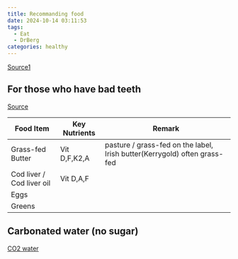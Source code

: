 ```yaml
---
title: Recommanding food
date: 2024-10-14 03:11:53
tags:
  - Eat
  - DrBerg
categories: healthy
---
```


[Source1](https://www.youtube.com/watch?v=Nd1RNTymyvM)

## For those who have bad teeth

[Source](https://www.youtube.com/watch?v=xDybGuF3Xow)

| Food Item                 | Key Nutrients | Remark                                                                    |
| ------------------------- | ------------- | ------------------------------------------------------------------------- |
| Grass-fed Butter          | Vit D,F,K2,A  | pasture / grass-fed on the label, Irish butter(Kerrygold) often grass-fed |
| Cod liver / Cod liver oil | Vit D,A,F     |                                                                           |
| Eggs                      |               |                                                                           |
| Greens                    |               |                                                                           |

## Carbonated water (no sugar)

[CO2 water](https://www.youtube.com/watch?v=mvEQWvM-gII)
